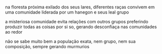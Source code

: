 na floresta próxima exilado dos seus lares, diferentes raças convivem em uma comunidade liderada por um hanegon e seus leal grupo

a misteriosa comunidade evita relações com outros grupos preferindo produzir todas as coisas por si so, gerando desconfiaça nas comunidades ao redor

não se sabe muito bem a população exata, nem grupo, nem sua composição, sempre gerando murmurios